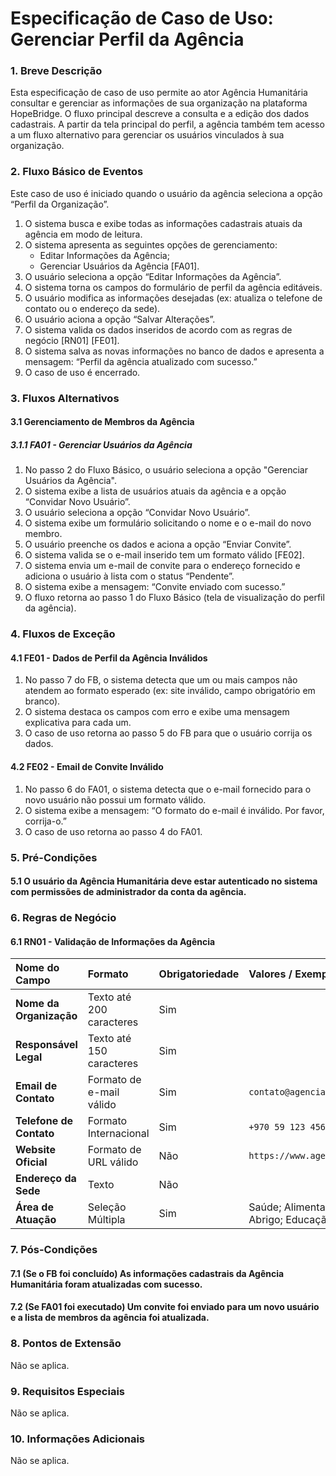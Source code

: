 # Especificação de Caso de Uso: Gerenciar Perfil da Agência

### 1. Breve Descrição
Esta especificação de caso de uso permite ao ator Agência Humanitária consultar e gerenciar as informações de sua organização na plataforma HopeBridge. O fluxo principal descreve a consulta e a edição dos dados cadastrais. A partir da tela principal do perfil, a agência também tem acesso a um fluxo alternativo para gerenciar os usuários vinculados à sua organização.

### 2. Fluxo Básico de Eventos
Este caso de uso é iniciado quando o usuário da agência seleciona a opção “Perfil da Organização”.

1.  O sistema busca e exibe todas as informações cadastrais atuais da agência em modo de leitura.
2.  O sistema apresenta as seguintes opções de gerenciamento:
    * Editar Informações da Agência;
    * Gerenciar Usuários da Agência [FA01].
3.  O usuário seleciona a opção “Editar Informações da Agência”.
4.  O sistema torna os campos do formulário de perfil da agência editáveis.
5.  O usuário modifica as informações desejadas (ex: atualiza o telefone de contato ou o endereço da sede).
6.  O usuário aciona a opção “Salvar Alterações”.
7.  O sistema valida os dados inseridos de acordo com as regras de negócio [RN01] [FE01].
8.  O sistema salva as novas informações no banco de dados e apresenta a mensagem: “Perfil da agência atualizado com sucesso.”
9.  O caso de uso é encerrado.

### 3. Fluxos Alternativos

#### 3.1 Gerenciamento de Membros da Agência

##### 3.1.1 FA01 - Gerenciar Usuários da Agência
1.  No passo 2 do Fluxo Básico, o usuário seleciona a opção "Gerenciar Usuários da Agência".
2.  O sistema exibe a lista de usuários atuais da agência e a opção “Convidar Novo Usuário”.
3.  O usuário seleciona a opção “Convidar Novo Usuário”.
4.  O sistema exibe um formulário solicitando o nome e o e-mail do novo membro.
5.  O usuário preenche os dados e aciona a opção “Enviar Convite”.
6.  O sistema valida se o e-mail inserido tem um formato válido [FE02].
7.  O sistema envia um e-mail de convite para o endereço fornecido e adiciona o usuário à lista com o status “Pendente”.
8.  O sistema exibe a mensagem: “Convite enviado com sucesso.”
9.  O fluxo retorna ao passo 1 do Fluxo Básico (tela de visualização do perfil da agência).

### 4. Fluxos de Exceção

#### 4.1 FE01 - Dados de Perfil da Agência Inválidos
1.  No passo 7 do FB, o sistema detecta que um ou mais campos não atendem ao formato esperado (ex: site inválido, campo obrigatório em branco).
2.  O sistema destaca os campos com erro e exibe uma mensagem explicativa para cada um.
3.  O caso de uso retorna ao passo 5 do FB para que o usuário corrija os dados.

#### 4.2 FE02 - Email de Convite Inválido
1.  No passo 6 do FA01, o sistema detecta que o e-mail fornecido para o novo usuário não possui um formato válido.
2.  O sistema exibe a mensagem: “O formato do e-mail é inválido. Por favor, corrija-o.”
3.  O caso de uso retorna ao passo 4 do FA01.

### 5. Pré-Condições

#### 5.1 O usuário da Agência Humanitária deve estar autenticado no sistema com permissões de administrador da conta da agência.

### 6. Regras de Negócio

#### 6.1 RN01 - Validação de Informações da Agência
| Nome do Campo | Formato | Obrigatoriedade | Valores / Exemplos |
| :--- | :--- | :--- | :--- |
| **Nome da Organização** | Texto até 200 caracteres | Sim | |
| **Responsável Legal** | Texto até 150 caracteres | Sim | |
| **Email de Contato** | Formato de e-mail válido | Sim | `contato@agencia.org` |
| **Telefone de Contato** | Formato Internacional | Sim | `+970 59 123 4567` |
| **Website Oficial** | Formato de URL válido | Não | `https://www.agencia.org` |
| **Endereço da Sede** | Texto | Não | |
| **Área de Atuação** | Seleção Múltipla | Sim | Saúde; Alimentação; Abrigo; Educação |

### 7. Pós-Condições

#### 7.1 (Se o FB foi concluído) As informações cadastrais da Agência Humanitária foram atualizadas com sucesso.

#### 7.2 (Se FA01 foi executado) Um convite foi enviado para um novo usuário e a lista de membros da agência foi atualizada.

### 8. Pontos de Extensão
Não se aplica.

### 9. Requisitos Especiais
Não se aplica.

### 10. Informações Adicionais
Não se aplica.